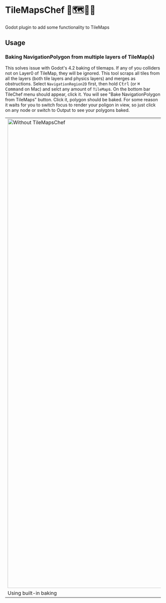 # TileMapsChef 💠🗺️🧑‍🍳
Godot plugin to add some functionality to TileMaps

## Usage

### Baking NavigationPolygon from multiple layers of TileMap(s)
This solves issue with Godot's 4.2 baking of tilemaps. If any of you colliders not on Layer0 of TileMap, they will be ignored. This tool scraps all tiles from all the layers (both tile layers and physics layers) and merges as obstructions.
Select `NavigationRegion2D` first, then hold <kbd>Ctrl</kbd> (or <kbd>⌘ Command</kbd> on Mac) and selct any amount of `TileMap`s. On the bottom bar TileChef menu should appear, click it. You will see "Bake NavigationPolygon from TileMaps" button. Click it, polygon should be baked. For some reason it waits for you to switch focus to render your poligon in view, so just click on any node or switch to Output to see your polygons baked.

<table>
  <tr>
    <td>
      <img width="1512" alt="Without TileMapsChef" src="https://github.com/Pardok/TileMapsChef/assets/16256469/c5c6dbc8-eeb7-436e-857b-2adb305495a5">
    </td>
    <td>
      <img width="1512" alt="With TileMapsChef" src="https://github.com/Pardok/TileMapsChef/assets/16256469/b49fa375-0ba2-4544-b282-68001da61e2a">
    </td>
  </tr>
  <tr>
    <td>Using built-in baking</td>
    <td>Using TileMapsChef's baking</td>
  </tr>
</table>
